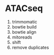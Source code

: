 # ATACseq
1. trimmomatic
2. bowtie build
3. bowtie align
4. mitoreads
5. shift
6. remove duplicates
